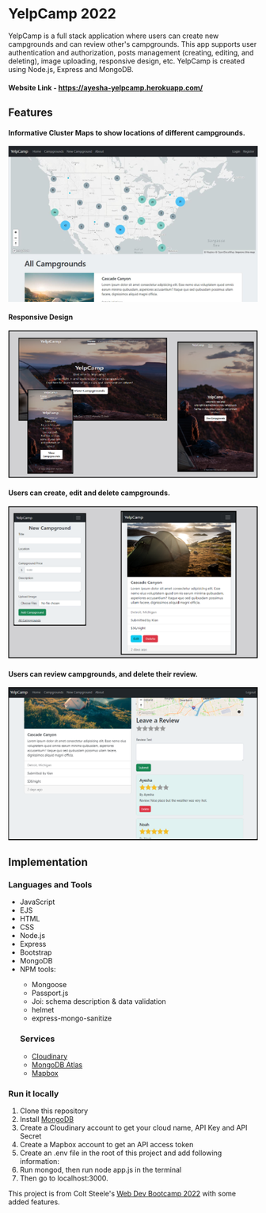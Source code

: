 <h1>YelpCamp 2022</h1>

<p>YelpCamp is a full stack application where users can create new campgrounds and can review other's campgrounds. This app supports user authentication and authorization, posts management (creating, editing, and deleting), image uploading, responsive design, etc. YelpCamp is created using Node.js, Express and MongoDB.</p>

<h4>Website Link - <a href="https://ayesha-yelpcamp.herokuapp.com/">https://ayesha-yelpcamp.herokuapp.com/</a></h4>

<h2>Features</h2>

<h4>Informative Cluster Maps to show locations of different campgrounds.</h4>

<img src="/images/index.JPG">

<h4>Responsive Design</h4>

<img src="/images/responsive.png">

<h4>Users can create, edit and delete campgrounds.</h4>

<img src="/images/new.png">

<h4>Users can review campgrounds, and delete their review.</h4>

<img src="/images/reviews.png">

<h2>Implementation</h2>

<h3>Languages and Tools</h3>
<ul>
<li>JavaScript</li>
<li>EJS</li>
<li>HTML</li>
<li>CSS</li>
<li>Node.js</li>
<li>Express</li>
<li>Bootstrap</li>
<li>MongoDB</li>
<li>NPM tools:</li>
<ul>
<li>Mongoose</li>
<li>Passport.js</li>
<li>Joi: schema description & data validation</li>
<li>helmet</li>
<li>express-mongo-sanitize</li>
</ul>

<h3>Services</h3>
<ul>
<li><a href="https://cloudinary.com/">Cloudinary<a></li>
<li><a href="https://www.mongodb.com/atlas/database">MongoDB Atlas<a></li>
<li><a href="https://www.mapbox.com/">Mapbox<a></li>
</ul>
</ul>

<h3>Run it locally</h3>
  <ol>
    <li>Clone this repository</li>
    <li>Install <a href="https://www.mongodb.com/">MongoDB</a></li>
    <li>Create a Cloudinary account to get your cloud name, API Key and API Secret</li>
    <li>Create a Mapbox account to get an API access token</li>
    <li>Create an .env file in the root of this project and add following information:</li>
    <li>Run mongod, then run node app.js in the terminal</li>
    <li>Then go to localhost:3000.</li>
  </ol>  
  

<p> This project is from Colt Steele's <a href="https://www.udemy.com/course/the-web-developer-bootcamp/"> Web Dev Bootcamp 2022</a> with some added features.</p>
